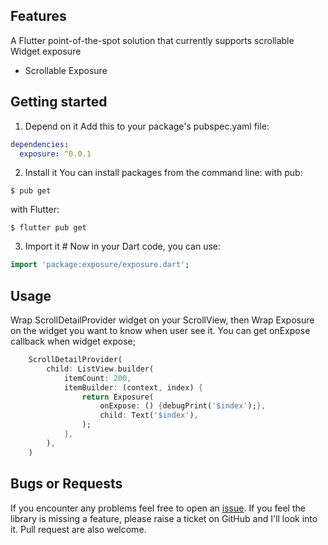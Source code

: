 ## Features
A Flutter point-of-the-spot solution that currently supports scrollable Widget exposure
- Scrollable Exposure

## Getting started

1. Depend on it 
Add this to your package's pubspec.yaml file:

``` yaml
dependencies:
  exposure: ^0.0.1
``` 

2. Install it 
You can install packages from the command line:
with pub:

```
$ pub get
```
with Flutter:

```
$ flutter pub get
```

3. Import it #
Now in your Dart code, you can use:

``` dart
import 'package:exposure/exposure.dart';
```
## Usage
Wrap ScrollDetailProvider widget on your ScrollView, 
then Wrap Exposure on the widget you want to know when user see it.
You can get onExpose callback when widget expose;
```dart
    ScrollDetailProvider(
        child: ListView.builder(
            itemCount: 200,
            itemBuilder: (context, index) {
                return Exposure(
                    onExpose: () {debugPrint('$index');},
                    child: Text('$index'),
                );
            },
        ),
    )
```

## Bugs or Requests 
If you encounter any problems feel free to open an [issue](https://github.com/Vadaski/flutter_exposure/issues). If you feel the library is missing a feature, please raise a ticket on GitHub and I'll look into it. Pull request are also welcome.
